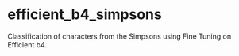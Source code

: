 # efficient_b4_simpsons
Classification of characters from the Simpsons using Fine Tuning on Efficient b4.
